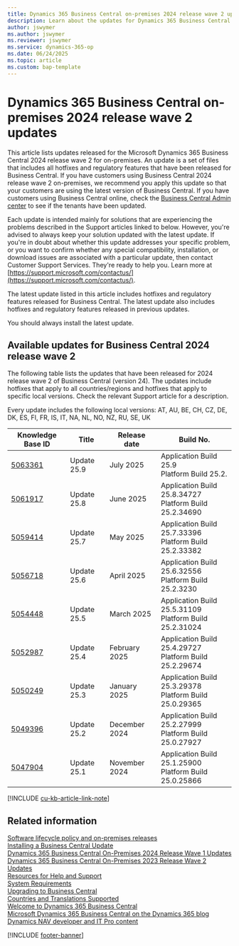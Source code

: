 ```yaml
---
title: Dynamics 365 Business Central on-premises 2024 release wave 2 updates
description: Learn about the updates for Dynamics 365 Business Central 2024 Release Wave 2 on-premises deployments.
author: jswymer
ms.author: jswymer
ms.reviewer: jswymer
ms.service: dynamics-365-op
ms.date: 06/24/2025
ms.topic: article
ms.custom: bap-template
---
```


# Dynamics 365 Business Central on-premises 2024 release wave 2 updates

This article lists updates released for the Microsoft Dynamics 365 Business Central 2024 release wave 2 for on-premises. An update is a set of files that includes all hotfixes and regulatory features that have been released for Business Central. If you have customers using Business Central 2024 release wave 2 on-premises, we recommend you apply this update so that your customers are using the latest version of Business Central. If you have customers using Business Central online, check the [Business Central Admin center](../administration/tenant-admin-center.md) to see if the tenants have been updated.  

Each update is intended mainly for solutions that are experiencing the problems described in the Support articles linked to below. However, you're advised to always keep your solution updated with the latest update. If you're in doubt about whether this update addresses your specific problem, or you want to confirm whether any special compatibility, installation, or download issues are associated with a particular update, then contact Customer Support Services. They're ready to help you. Learn more at [https://support.microsoft.com/contactus/](https://support.microsoft.com/contactus/).

The latest update listed in this article includes hotfixes and regulatory features released for Business Central. The latest update also includes hotfixes and regulatory features released in previous updates.  

You should always install the latest update.

## Available updates for Business Central 2024 release wave 2

The following table lists the updates that have been released for 2024 release wave 2 of Business Central (version 24). The updates include hotfixes that apply to all countries/regions and hotfixes that apply to specific local versions. Check the relevant Support article for a description.

Every update includes the following local versions: AT, AU, BE, CH, CZ, DE, DK, ES, FI, FR, IS, IT, NA, NL, NO, NZ, RU, SE, UK

|Knowledge Base ID|Title|Release date  |Build No. |
|-----------------|-----|--------------|----------|
|[5063361](https://support.microsoft.com/help/5063361)|Update 25.9 |July 2025|Application Build 25.9</br>Platform Build 25.2.|
|[5061917](https://support.microsoft.com/help/5061917)|Update 25.8 |June 2025|Application Build 25.8.34727</br>Platform Build 25.2.34690|
|[5059414](https://support.microsoft.com/help/5059414)|Update 25.7 |May 2025|Application Build 25.7.33396</br>Platform Build 25.2.33382|
|[5056718](https://support.microsoft.com/help/5056718)|Update 25.6 |April 2025|Application Build 25.6.32556</br>Platform Build 25.2.3230|
|[5054448](https://support.microsoft.com/help/5054448)|Update 25.5 |March 2025|Application Build 25.5.31109</br>Platform Build 25.2.31024|
|[5052987](https://support.microsoft.com/help/5052987)|Update 25.4 |February 2025|Application Build 25.4.29727</br>Platform Build 25.2.29674|
|[5050249](https://support.microsoft.com/help/5050249)|Update 25.3 |January 2025|Application Build 25.3.29378</br>Platform Build 25.0.29365|
|[5049396](https://support.microsoft.com/help/5049396)|Update 25.2 |December 2024|Application Build 25.2.27999</br>Platform Build 25.0.27927|
|[5047904](https://support.microsoft.com/help/5047904)|Update 25.1 |November 2024|Application Build 25.1.25900</br>Platform Build 25.0.25866|

[!INCLUDE [cu-kb-article-link-note](../includes/cu-kb-article-link-note.md)]

## Related information

[Software lifecycle policy and on-premises releases](../terms/lifecycle-policy-on-premises.md)  
[Installing a Business Central Update](../upgrade/upgrading-cumulative-update-v24.md)  
[Dynamics 365 Business Central On-Premises 2024 Release Wave 1 Updates](update-versions-24.md)  
[Dynamics 365 Business Central On-Premises 2023 Release Wave 2 Updates](update-versions-23.md)  
[Resources for Help and Support](../help-and-support.md)  
[System Requirements](system-requirements-business-central-v24.md)  
[Upgrading to Business Central](../upgrade/upgrading-to-business-central.md)  
[Countries and Translations Supported](../compliance/apptest-countries-and-translations.md)  
[Welcome to Dynamics 365 Business Central](/dynamics365/business-central/index)  
[Microsoft Dynamics 365 Business Central on the Dynamics 365 blog](https://www.microsoft.com/dynamics-365/blog/it-professional/product/dynamics-365-business-central/)  
[Dynamics NAV developer and IT Pro content](/dynamics-nav/index)

[!INCLUDE [footer-banner](../includes/footer-banner.md)]
